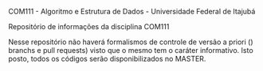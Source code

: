 COM111 - Algoritmo e Estrutura de Dados - Universidade Federal de Itajubá

Repositório de informações da disciplina COM111

Nesse repositório não haverá formalismos de controle de versão a priori () branchs e pull requests) visto que o mesmo tem o caráter informativo. 
Isto posto, todos os códigos serão disponibilizados no MASTER.
